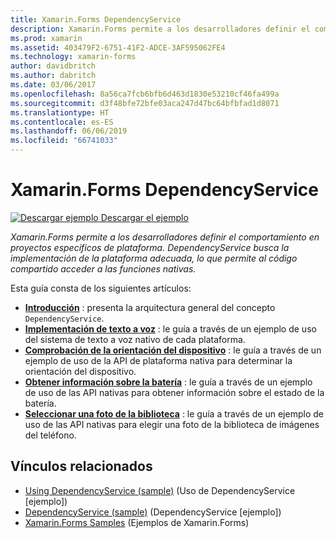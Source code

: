 ```yaml
---
title: Xamarin.Forms DependencyService
description: Xamarin.Forms permite a los desarrolladores definir el comportamiento en proyectos específicos de plataforma. DependencyService busca la implementación de la plataforma adecuada, lo que permite al código compartido acceder a las funciones nativas.
ms.prod: xamarin
ms.assetid: 403479F2-6751-41F2-ADCE-3AF595062FE4
ms.technology: xamarin-forms
author: davidbritch
ms.author: dabritch
ms.date: 03/06/2017
ms.openlocfilehash: 8a56ca7fcb6bfb6d463d1830e53210cf46fa499a
ms.sourcegitcommit: d3f48bfe72bfe03aca247d47bc64bfbfad1d8071
ms.translationtype: HT
ms.contentlocale: es-ES
ms.lasthandoff: 06/06/2019
ms.locfileid: "66741033"
---
```

# <a name="xamarinforms-dependencyservice"></a>Xamarin.Forms DependencyService

[![Descargar ejemplo](~/media/shared/download.png) Descargar el ejemplo](https://developer.xamarin.com/samples/xamarin-forms/UsingDependencyService/)

_Xamarin.Forms permite a los desarrolladores definir el comportamiento en proyectos específicos de plataforma. DependencyService busca la implementación de la plataforma adecuada, lo que permite al código compartido acceder a las funciones nativas._

Esta guía consta de los siguientes artículos:

- **[Introducción](introduction.md)** : presenta la arquitectura general del concepto `DependencyService`.
- **[Implementación de texto a voz](text-to-speech.md)** : le guía a través de un ejemplo de uso del sistema de texto a voz nativo de cada plataforma.
- **[Comprobación de la orientación del dispositivo](device-orientation.md)** : le guía a través de un ejemplo de uso de la API de plataforma nativa para determinar la orientación del dispositivo.
- **[Obtener información sobre la batería](battery-info.md)** : le guía a través de un ejemplo de uso de las API nativas para obtener información sobre el estado de la batería.
- **[Seleccionar una foto de la biblioteca](photo-picker.md)** : le guía a través de un ejemplo de uso de las API nativas para elegir una foto de la biblioteca de imágenes del teléfono.


## <a name="related-links"></a>Vínculos relacionados

- [Using DependencyService (sample)](https://developer.xamarin.com/samples/xamarin-forms/UsingDependencyService/) (Uso de DependencyService [ejemplo])
- [DependencyService (sample)](https://developer.xamarin.com/samples/xamarin-forms/DependencyService/) (DependencyService [ejemplo])
- [Xamarin.Forms Samples](https://github.com/xamarin/xamarin-forms-samples) (Ejemplos de Xamarin.Forms)
